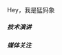 Hey，我是猛犸象




##### 技术演讲



##### 媒体关注


<!--
- [掘金 AMA：我是前端娱乐圈的老人 & Facebook 实习生 -- 黄玄][19] · 2018
-->




